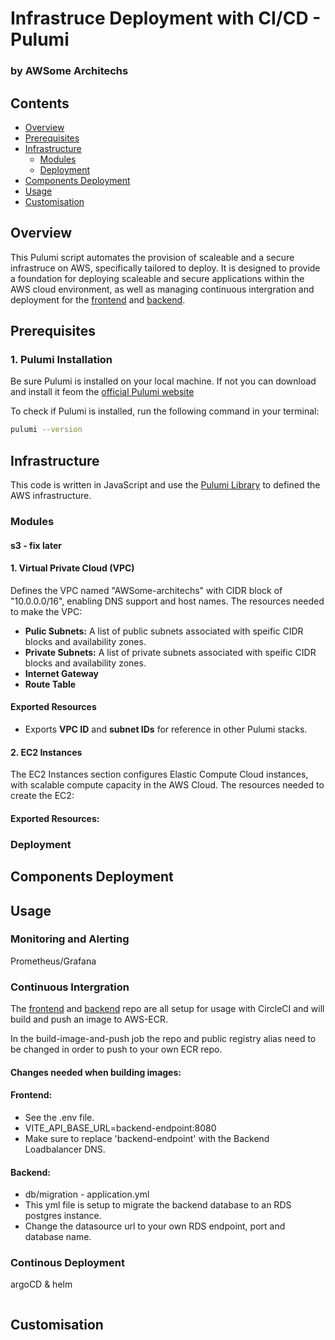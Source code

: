 # Infrastruce Deployment with CI/CD - Pulumi
### by AWSome Architechs 

## Contents
- [Overview](#overview)
- [Prerequisites](#prerequisites)
- [Infrastructure](#infrastructure)
    - [Modules](#modules)
    - [Deployment](#deployment)
- [Components Deployment](#components-deployment)
- [Usage](#usage)
- [Customisation](#customisation)

## Overview

This Pulumi script automates the provision of scaleable and a secure infrastruce on AWS, specifically tailored to deploy. It is designed to provide a foundation for deploying scaleable and secure applications within the AWS cloud environment, as well as managing continuous intergration and deployment for the [frontend](https://github.com/ggrady00/ce-team-project-frontend) and [backend](https://github.com/ggrady00/ce-team-project-backend).

## Prerequisites 

### 1. Pulumi Installation 
Be sure Pulumi is installed on your local machine. If not you can download and install it feom the [official Pulumi website](https://www.pulumi.com/docs/install/)

To check if Pulumi is installed, run the following command in your terminal: 
```bash
pulumi --version
```

## Infrastructure
This code is written in JavaScript and use the [Pulumi Library](https://www.pulumi.com/registry/packages/aws/api-docs/) to defined the AWS infrastructure. 
### Modules 
#### s3 - fix later
#### 1. **Virtual Private Cloud (VPC)**
Defines the VPC named "AWSome-architechs" with CIDR block of "10.0.0.0/16", enabling DNS support and host names. 
The resources needed to make the VPC:
- **Pulic Subnets:** A list of public subnets associated with speific CIDR blocks and availability zones. 
- **Private Subnets:** A list of private subnets associated with speific CIDR blocks and availability zones. 
- **Internet Gateway**
- **Route Table**


#### Exported Resources
- Exports **VPC ID** and **subnet IDs** for reference in other Pulumi stacks.



#### 2. **EC2 Instances**  
The EC2 Instances section configures Elastic Compute Cloud instances, with scalable compute capacity in the AWS Cloud.
The resources needed to create the EC2:

#### Exported Resources:




### Deployment 

## Components Deployment


## Usage
### Monitoring and Alerting
Prometheus/Grafana

### Continuous Intergration
The [frontend](https://github.com/ggrady00/ce-team-project-frontend) and [backend](https://github.com/ggrady00/ce-team-project-backend) repo are all setup for usage with CircleCI and will build and push an image to AWS-ECR. 

In the build-image-and-push job the repo and public registry alias need to be changed in order to push to your own ECR repo.

#### **Changes needed when building images:**
#### **Frontend:**
- See the .env file.
- VITE_API_BASE_URL=backend-endpoint:8080
- Make sure to replace 'backend-endpoint' with the Backend Loadbalancer DNS.
#### **Backend:**
- db/migration - application.yml
- This yml file is setup to migrate the backend database to an RDS postgres instance.
- Change the datasource url to your own RDS endpoint, port and database name.

### Continous Deployment
argoCD & helm


```bash
```

## Customisation

